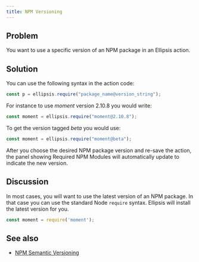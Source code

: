 ```yaml
---
title: NPM Versioning
---
```


## Problem
You want to use a specific version of an NPM package in an Ellipsis action.

## Solution
You can use the following syntax in the action code:

```javascript
const p = ellipsis.require("package_name@version_string");
```

For instance to use _moment_ version 2.10.8 you would write:

```javascript
const moment = ellipsis.require("moment@2.10.8");
```

To get the version tagged _beta_ you would use:

```javascript
const moment = ellipsis.require("moment@beta");
```

After you choose the desired NPM package version and re-save the action,
the panel showing Required NPM Modules will automatically update to indicate the new version.


## Discussion
In most cases, you will want to use the latest version of an NPM package. In that case
you can use the standard Node `require` syntax. Ellipsis will install the latest version for you.

```javascript
const moment = require('moment');
```

## See also
* [NPM Semantic Versioning](https://docs.npmjs.com/getting-started/semantic-versioning)
